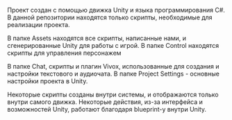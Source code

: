 Проект создан с помощью движка Unity и языка программирования C#.
В  данной репозитории находятся только скрипты, необходимые для реализации проекта. 

В папке Assets находятся все скрипты, написанные нами, и сгенерированные Unity для работы с игрой.
В папке Control находятся скрипты для управления персонажем

В папке Chat, скрипты и плагин Vivox, использованные для создания и настройки текстового и аудиочата.
В папке Project Settings - oсновные настройки проекта в Unity.

Некоторые скрипты созданы внутри системы, и отображаются только внутри самого движка. Некоторые действия, из-за интерфейса и возможностей Unity, работают благодаря blueprint-у внутри Unity.
